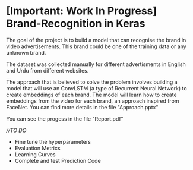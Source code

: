 # [Important: Work In Progress] Brand-Recognition in Keras

The goal of the project is to build a model that can recognise the brand in video advertisements. This brand could be one of the training data or any unknown brand. 

The dataset was collected manually for different advertisments in English and Urdu from different websites.

The approach that is believed to solve the problem involves building a model that will use an ConvLSTM (a type of Recurrent Neural Network) to create embeddings of each brand. The model will learn how to create embeddings from the video for each brand, an approach inspired from FaceNet. You can find more details in the file "Approach.pptx"

You can see the progess in the file "Report.pdf"

_//TO DO_
<ul>
  <li>Fine tune the hyperparameters </li>
  <li>Evaluation Metrics</li>
  <li>Learning Curves</li>
  <li>Complete and test Prediction Code</li>
</ul>
